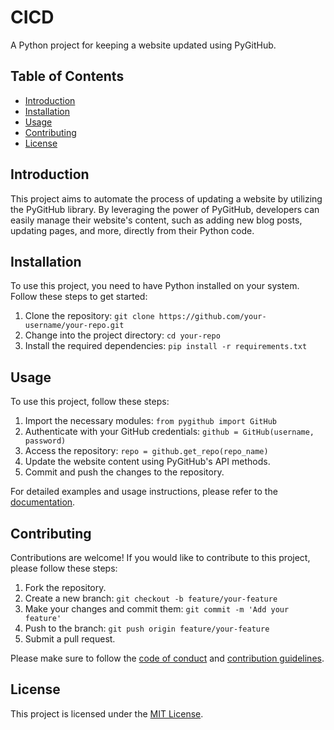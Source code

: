 # CICD

A Python project for keeping a website updated using PyGitHub.

## Table of Contents

- [Introduction](#introduction)
- [Installation](#installation)
- [Usage](#usage)
- [Contributing](#contributing)
- [License](#license)

## Introduction

This project aims to automate the process of updating a website by utilizing the PyGitHub library. By leveraging the power of PyGitHub, developers can easily manage their website's content, such as adding new blog posts, updating pages, and more, directly from their Python code.

## Installation

To use this project, you need to have Python installed on your system. Follow these steps to get started:

1. Clone the repository: `git clone https://github.com/your-username/your-repo.git`
2. Change into the project directory: `cd your-repo`
3. Install the required dependencies: `pip install -r requirements.txt`

## Usage

To use this project, follow these steps:

1. Import the necessary modules: `from pygithub import GitHub`
2. Authenticate with your GitHub credentials: `github = GitHub(username, password)`
3. Access the repository: `repo = github.get_repo(repo_name)`
4. Update the website content using PyGitHub's API methods.
5. Commit and push the changes to the repository.

For detailed examples and usage instructions, please refer to the [documentation](https://link-to-documentation).

## Contributing

Contributions are welcome! If you would like to contribute to this project, please follow these steps:

1. Fork the repository.
2. Create a new branch: `git checkout -b feature/your-feature`
3. Make your changes and commit them: `git commit -m 'Add your feature'`
4. Push to the branch: `git push origin feature/your-feature`
5. Submit a pull request.

Please make sure to follow the [code of conduct](https://link-to-code-of-conduct) and [contribution guidelines](https://link-to-contribution-guidelines).

## License

This project is licensed under the [MIT License](https://opensource.org/licenses/MIT).
